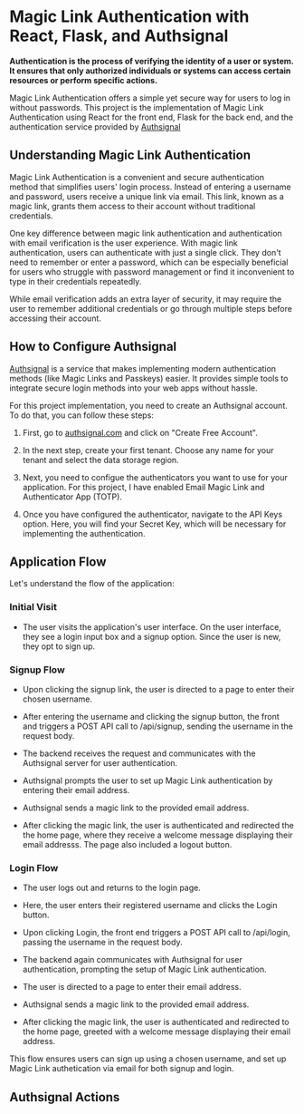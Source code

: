 # Magic Link Authentication with React, Flask, and Authsignal

**Authentication is the process of verifying the identity of a user or system. It ensures that only authorized individuals or systems can access certain resources or perform specific actions.**

Magic Link Authentication offers a simple yet secure way for users to log in without passwords. This project is the implementation of Magic Link Authentication using React for the front end, Flask for the back end, and the authentication service provided by [Authsignal](https://www.authsignal.com/)

## Understanding Magic Link Authentication

Magic Link Authentication is a convenient and secure authentication method that simplifies users' login process. Instead of entering a username and password, users receive a unique link via email. This link, known as a magic link, grants them access to their account without traditional credentials.

One key difference between magic link authentication and authentication with email verification is the user experience. With magic link authentication, users can authenticate with just a single click. They don't need to remember or enter a password, which can be especially beneficial for users who struggle with password management or find it inconvenient to type in their credentials repeatedly.

While email verification adds an extra layer of security, it may require the user to remember additional credentials or go through multiple steps before accessing their account.

## How to Configure Authsignal

[Authsignal](https://www.authsignal.com/) is a service that makes implementing modern authentication methods (like Magic Links and Passkeys) easier. It provides simple tools to integrate secure login methods into your web apps without hassle.

For this project implementation, you need to create an Authsignal account. To do that, you can follow these steps:

1. First, go to [authsignal.com](https://portal.authsignal.com/users/sign_up) and click on "Create Free Account".

2. In the next step, create your first tenant. Choose any name for your tenant and select the data storage region.

3. Next, you need to configue the authenticators you want to use for your application. For this project, I have enabled Email Magic Link and Authenticator App (TOTP).

4. Once you have configured the authenticator, navigate to the API Keys option. Here, you will find your Secret Key, which will be necessary for implementing the authentication.

## Application Flow

Let's understand the flow of the application:

### Initial Visit

- The user visits the application's user interface. On the user interface, they see a login input box and a signup option. Since the user is new, they opt to sign up.

### Signup Flow

- Upon clicking the signup link, the user is directed to a page to enter their chosen username.

- After entering the username and clicking the signup button, the front and triggers a POST API call to /api/signup, sending the username in the request body.

- The backend receives the request and communicates with the Authsignal server for user authentication.

- Authsignal prompts the user to set up Magic Link authentication by entering their email address.

- Authsignal sends a magic link to the provided email address.

- After clicking the magic link, the user is authenticated and redirected the the home page, where they receive a welcome message displaying their email addresss. The page also included a logout button.

### Login Flow

- The user logs out and returns to the login page.

- Here, the user enters their registered username and clicks the Login button.

- Upon clicking Login, the front end triggers a POST API call to /api/login, passing the username in the request body.

- The backend again communicates with Authsignal for user authentication, prompting the setup of Magic Link authentication.

- The user is directed to a page to enter their email address.

- Authsignal sends a magic link to the provided email address.

- After clicking the magic link, the user is authenticated and redirected to the home page, greeted with a welcome message displaying their email address.

This flow ensures users can sign up using a chosen username, and set up Magic Link authetication via email for both signup and login.

## Authsignal Actions
